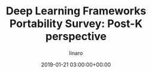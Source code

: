 ---
author: linaro
categories:
- events
- workshop
- arm-hpc-2019
comments: false
event: arm-hpc-2019
date: '2019-01-21 03:00:00+00:00'
slot: 09:25 - 09:50
image:
  featured: true
  path: /assets/images/content/deep-learning-frameworks-portability-survey-post-k-perspective.jpg
layout: resource-post
title: 'Deep Learning Frameworks Portability Survey: Post-K perspective'
speakers:
- biography: '""'
  company: RIKEN-CCS/AIST
  job-title: 
  name: Mohamed Wahib
youtube_video_url: https://www.youtube.com/watch?v=QffOf5o1_uE&list=PLKZSArYQptsPLGSEUycUowh9oy8WF_epV&index=13&t=0s
amazon_s3_presentation_url: https://static.linaro.org/event-resources/arm-hpc-2019/slides/DeepLearningFrameworksPortabilitySurvey_Post-Kperspective3.pdf
---